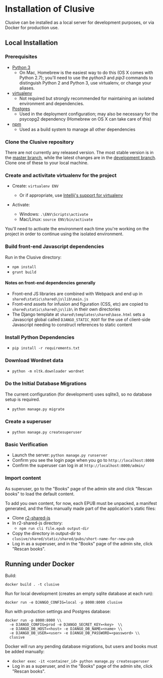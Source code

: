 # Installation of Clusive

Clusive can be installed as a local server for development purposes,
or via Docker for production use.

## Local Installation

### Prerequisites

* [Python 3](https://www.python.org/downloads/)
  * On Mac, Homebrew is the easiest way to do this (OS X comes with Python 2.7); 
    you'll need to use the *python3* and *pip3* commands to distinguish Python 2 and Python 3, 
    use virtualenv, or change your aliases.
* [virtualenv](https://virtualenv.pypa.io/en/stable/installation/) 
  * Not required but strongly recommended for maintaining an isolated environment and dependencies.
* [Postgres](https://www.postgresql.org/) 
  * Used in the deployment configuration; 
    may also be necessary for the psycopg2 dependency (Homebrew on OS X can take care of this)
* [npm](https://www.npmjs.com/)
  * Used as a build system to manage all other dependencies

### Clone the Clusive repository

There are not currently any released version.
The most stable version is in the [master branch](https://github.com/cast-org/clusive/), 
while the latest changes are in the [development branch](https://github.com/cast-org/clusive/tree/development).
Clone one of these to your local machine.

### Create and activitate virtualenv for the project

* Create: `virtualenv ENV`
  - Or if appropriate, use [Intellij's support for virtualenv](https://www.jetbrains.com/help/idea/creating-virtual-environment.html)

* Activate:
  - Windows: `.\ENV\Scripts\activate`
  - Mac/Linux: `source ENV/bin/activate`

You'll need to activate the environment each time you're working on the project in order to continue using the isolated environment.

### Build front-end Javascript dependencies

Run in the Clusive directory:
* `npm install`
* `grunt build`

#### Notes on front-end dependencies generally

* Front-end JS libraries are combined with Webpack and end up in `shared\static\shared\js\lib\main.js`
* Front-end assets for infusion and figuration (CSS, etc) are copied to `shared\static\shared\js\lib\` in their own directories
* The Django template at `shared\templates\shared\base.html` sets a Javascript global called `DJANGO_STATIC_ROOT` for the use of client-side Javascript needing to construct references to static content

### Install Python Dependencies

* `pip install -r requirements.txt`

### Download Wordnet data

* `python -m nltk.downloader wordnet`

### Do the Initial Database Migrations

The current configuration (for development) uses sqlite3, so no database setup is required.

* `python manage.py migrate`

### Create a superuser

* `python manage.py createsuperuser`

### Basic Verification

* Launch the server: `python manage.py runserver`
* Confirm you see the login page when you go to `http://localhost:8000`
* Confirm the superuser can log in at `http://localhost:8000/admin/`

### Import content

As superuser, go to the "Books" page of the admin site and click "Rescan books" to
load the default content.

To add you own content, for now, each EPUB must be unpacked, a manifest generated, and the files manually 
made part of the application's static files:
* Clone [r2-shared-js](https://github.com/readium/r2-shared-js)
* In r2-shared-js directory:
  * `npm run cli file.epub output-dir`
* Copy the directory in output-dir to `clusive/shared/static/shared/pubs/short-name-for-new-pub`
* Log in as a superuser, and in the "Books" page of the admin site, click "Rescan books".

## Running under Docker

Build:

`docker build . -t clusive`

Run for local development (creates an empty sqlite database at each run):

`docker run -e DJANGO_CONFIG=local -p 8000:8000 clusive`

Run with production settings and Postgres database:

```
docker run -p 8000:8000 \\
  -e DJANGO_CONFIG=prod -e DJANGO_SECRET_KEY=<key>  \\
  -e DJANGO_DB_HOST=<host> -e DJANGO_DB_NAME=<name> \\
  -e DJANGO_DB_USER=<user> -e DJANGO_DB_PASSWORD=<password> \\
  clusive
```
Docker will run any pending database migrations, 
but users and books must be added manually:

* `docker exec -it <container_id> python manage.py createsuperuser`
* Log in as a superuser, and in the "Books" page of the admin site, click "Rescan books".
